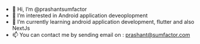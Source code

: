 - 👋 Hi, I’m @prashantsumfactor
- 👀 I’m interested in Android application deveoplopment
- 🌱 I’m currently learning android application development, flutter and also NextJs
- 📫 You can contact me by sending email on : prashant@sumfactor.com

<!---
prashantsumfactor/prashantsumfactor is a ✨ special ✨ repository because its `README.md` (this file) appears on your GitHub profile.
You can click the Preview link to take a look at your changes.
--->
